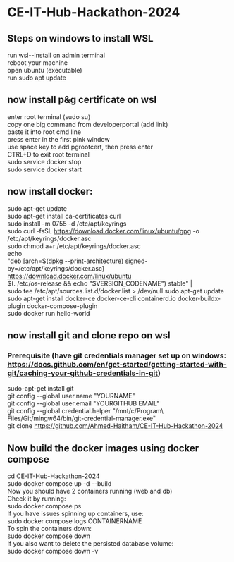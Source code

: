 # CE-IT-Hub-Hackathon-2024

## Steps on windows to install WSL
run wsl--install on admin terminal <br/>
reboot your machine <br/>
open ubuntu (executable) <br/>
run sudo apt update

## now install p&g certificate on wsl
enter root terminal (sudo su) <br/>
copy one big command from developerportal (add link) <br/>
paste it into root cmd line <br/>
press enter in the first pink window <br/>
use space key to add pgrootcert, then press enter <br/>
CTRL+D to exit root terminal <br/>
sudo service docker stop <br/>
sudo service docker start

## now install docker:
sudo apt-get update <br/>
sudo apt-get install ca-certificates curl <br/>
sudo install -m 0755 -d /etc/apt/keyrings <br/>
sudo curl -fsSL https://download.docker.com/linux/ubuntu/gpg -o /etc/apt/keyrings/docker.asc <br/>
sudo chmod a+r /etc/apt/keyrings/docker.asc <br/>
echo \
  "deb [arch=$(dpkg --print-architecture) signed-by=/etc/apt/keyrings/docker.asc] https://download.docker.com/linux/ubuntu \
  $(. /etc/os-release && echo "$VERSION_CODENAME") stable" | \
  sudo tee /etc/apt/sources.list.d/docker.list > /dev/null
sudo apt-get update <br/>
sudo apt-get install docker-ce docker-ce-cli containerd.io docker-buildx-plugin docker-compose-plugin <br/>
sudo docker run hello-world

## now install git and clone repo on wsl
### Prerequisite (have git credentials manager set up on windows: https://docs.github.com/en/get-started/getting-started-with-git/caching-your-github-credentials-in-git)
sudo-apt-get install git <br/>
git config --global user.name "YOURNAME" <br/>
git config --global user.email "YOURGITHUB EMAIL" <br/>
git config --global credential.helper "/mnt/c/Program\ Files/Git/mingw64/bin/git-credential-manager.exe" <br/>
git clone https://github.com/Ahmed-Haitham/CE-IT-Hub-Hackathon-2024

## Now build the docker images using docker compose
cd CE-IT-Hub-Hackathon-2024 <br/>
sudo docker compose up -d --build <br/>
Now you should have 2 containers running (web and db) <br/>
Check it by running: <br/>
sudo docker compose ps <br/>
If you have issues spinning up containers, use: <br/>
sudo docker compose logs CONTAINERNAME <br/>
To spin the containers down: <br/>
sudo docker compose down <br/>
If you also want to delete the persisted database volume: <br/>
sudo docker compose down -v
